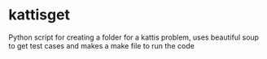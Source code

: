 # kattisget
Python script for creating a folder for a kattis problem, uses beautiful soup to get test cases and makes a make file to run the code

